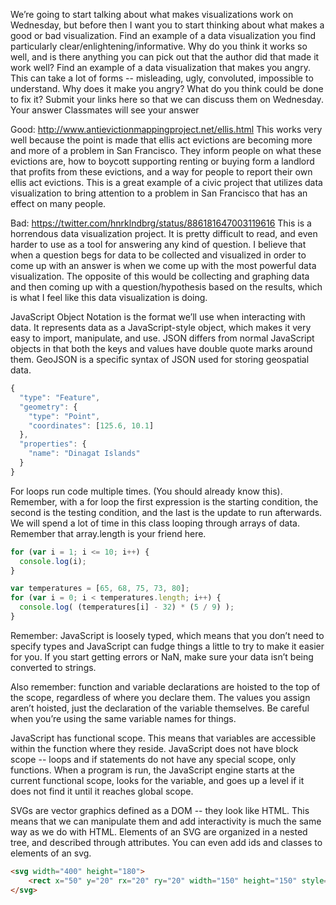 We’re going to start talking about what makes visualizations work on Wednesday, but before then I want you to start thinking about what makes a good or bad visualization. Find an example of a data visualization you find particularly clear/enlightening/informative. Why do you think it works so well, and is there anything you can pick out that the author did that made it work well? Find an example of a data visualization that makes you angry. This can take a lot of forms -- misleading, ugly, convoluted, impossible to understand. Why does it make you angry? What do you think could be done to fix it? Submit your links here so that we can discuss them on Wednesday.
Your answer
Classmates will see your answer

Good: http://www.antievictionmappingproject.net/ellis.html
This works very well because the point is made that ellis act evictions are becoming more and more of a problem in San Francisco. They inform people on what these evictions are, how to boycott supporting renting or buying form a landlord that profits from these evictions, and a way for people to report their own ellis act evictions. This is a great example of a civic project that utilizes data visualization to bring attention to a problem in San Francisco that has an effect on many people.

Bad: https://twitter.com/hnrklndbrg/status/886181647003119616
This is a horrendous data visualization project. It is pretty difficult to read, and even harder to use as a tool for answering any kind of question. I believe that when a question begs for data to be collected and visualized in order to come up with an answer is when we come up with the most powerful data visualization. The opposite of this would be collecting and graphing data and then coming up with a question/hypothesis based on the results, which is what I feel like this data visualization is doing.

JavaScript Object Notation is the format we’ll use when interacting with data. It represents data as a JavaScript-style object, which makes it very easy to import, manipulate, and use. JSON differs from normal JavaScript objects in that both the keys and values have double quote marks around them.
GeoJSON is a specific syntax of JSON used for storing geospatial data.

```javascript
{
  "type": "Feature",
  "geometry": {
    "type": "Point",
    "coordinates": [125.6, 10.1]
  },
  "properties": {
    "name": "Dinagat Islands"
  }
}
```

For loops run code multiple times. (You should already know this). Remember, with a for loop the first expression is the starting condition, the second is the testing condition, and the last is the update to run afterwards.
We will spend a lot of time in this class looping through arrays of data. Remember that array.length is your friend here.

```javascript
for (var i = 1; i <= 10; i++) {
  console.log(i);
}

var temperatures = [65, 68, 75, 73, 80];
for (var i = 0; i < temperatures.length; i++) {
  console.log( (temperatures[i] - 32) * (5 / 9) );
}
```

Remember: JavaScript is loosely typed, which means that you don’t need to specify types and JavaScript can fudge things a little to try to make it easier for you. If you start getting errors or NaN, make sure your data isn’t being converted to strings.

Also remember: function and variable declarations are hoisted to the top of the scope, regardless of where you declare them. The values you assign aren’t hoisted, just the declaration of the variable themselves. Be careful when you’re using the same variable names for things.

JavaScript has functional scope. This means that variables are accessible within the function where they reside. JavaScript does not have block scope -- loops and if statements do not have any special scope, only functions.
When a program is run, the JavaScript engine starts at the current functional scope, looks for the variable, and goes up a level if it does not find it until it reaches global scope.

SVGs are vector graphics defined as a DOM -- they look like HTML. This means that we can manipulate them and add interactivity is much the same way as we do with HTML. Elements of an SVG are organized in a nested tree, and described through attributes. You can even add ids and classes to elements of an svg.

```html
<svg width="400" height="180">
	<rect x="50" y="20" rx="20" ry="20" width="150" height="150" style="fill:red;stroke:black;stroke-width:5;opacity:0.5" />
</svg>
```
